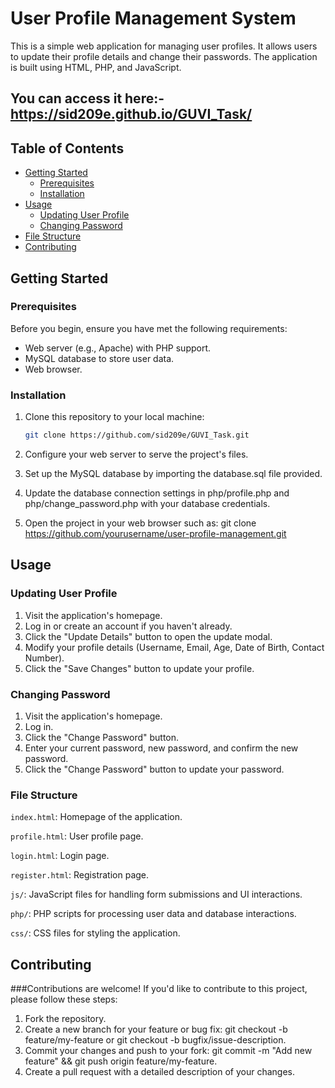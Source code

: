 # User Profile Management System

This is a simple web application for managing user profiles. It allows users to update their profile details and change their passwords. The application is built using HTML, PHP, and JavaScript.

## You can access it here:- https://sid209e.github.io/GUVI_Task/


## Table of Contents

- [Getting Started](#getting-started)
  - [Prerequisites](#prerequisites)
  - [Installation](#installation)
- [Usage](#usage)
  - [Updating User Profile](#updating-user-profile)
  - [Changing Password](#changing-password)
- [File Structure](#file-structure)
- [Contributing](#contributing)

## Getting Started

### Prerequisites

Before you begin, ensure you have met the following requirements:

- Web server (e.g., Apache) with PHP support.
- MySQL database to store user data.
- Web browser.

### Installation

1. Clone this repository to your local machine:

   ```bash
   git clone https://github.com/sid209e/GUVI_Task.git
   ```
2. Configure your web server to serve the project's files.

3. Set up the MySQL database by importing the database.sql file provided.

4. Update the database connection settings in php/profile.php and php/change_password.php with your database credentials.

5. Open the project in your web browser such as:
   git clone https://github.com/yourusername/user-profile-management.git


## Usage

### Updating User Profile

1. Visit the application's homepage.
2. Log in or create an account if you haven't already.
3. Click the "Update Details" button to open the update modal.
4. Modify your profile details (Username, Email, Age, Date of Birth, Contact Number).
5. Click the "Save Changes" button to update your profile.

### Changing Password

1. Visit the application's homepage.
2. Log in.
3. Click the "Change Password" button.
4. Enter your current password, new password, and confirm the new password.
5. Click the "Change Password" button to update your password.

### File Structure

`index.html`: Homepage of the application.

`profile.html`: User profile page.

`login.html`: Login page.

`register.html`: Registration page.

`js/`: JavaScript files for handling form submissions and UI interactions.

`php/`: PHP scripts for processing user data and database interactions.

`css/`: CSS files for styling the application.

## Contributing

###Contributions are welcome! If you'd like to contribute to this project, please follow these steps:

1. Fork the repository.
3. Create a new branch for your feature or bug fix: git checkout -b feature/my-feature or git checkout -b bugfix/issue-description.
4. Commit your changes and push to your fork: git commit -m "Add new feature" && git push origin feature/my-feature.
5. Create a pull request with a detailed description of your changes.
